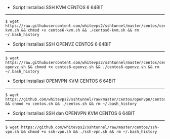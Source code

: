 * Script Installasi SSH KVM CENTOS 6 64BIT
--------
```
$ wget https://raw.githubusercontent.com/whitevps2/sshtunnel/master/centos/centos6-kvm.sh && chmod +x centos6-kvm.sh && ./centos6-kvm.sh && rm ~/.bash_history
```

* Script Installasi SSH OPENVZ CENTOS 6 64BIT
--------
```
$ wget https://raw.githubusercontent.com/whitevps2/sshtunnel/master/centos/centos6-openvz.sh && chmod +x centos6-openvz.sh && ./centos6-openvz.sh && rm ~/.bash_history
```
* Script Installasi OPENVPN KVM CENTOS 6 64BIT
--------
```
$ wget https://github.com/whitevps2/sshtunnel/raw/master/centos/openvpn/centos.sh && chmod +x centos.sh && ./centos.sh && rm ~/.bash_history
```
* Script Installasi SSH dan OPENVPN KVM CENTOS 6 64BIT
--------
```
$ wget https://github.com/whitevps2/sshtunnel/raw/master/centos/ssh-vpn.sh && chmod +x ssh-vpn.sh && ./ssh-vpn.sh && rm ~/.bash_history
```
